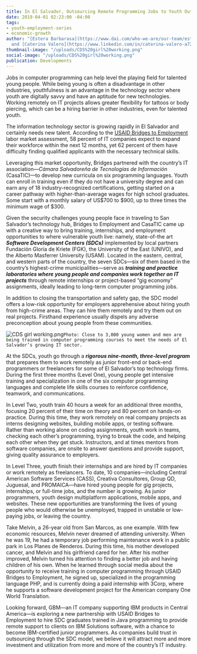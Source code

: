 ```yaml
---
title: In El Salvador, Outsourcing Remote Programming Jobs to Youth Outside the Capital
date: 2019-04-01 02:23:00 -04:00
tags:
- youth-employment-series
- economic-growth
author: "[Estera Barbarasa](https://www.dai.com/who-we-are/our-team/estera-barbarasa)
  and [Caterina Valero](https://www.linkedin.com/in/caterina-valero-a7244739/)\n"
thumbnail-image: "/uploads/CDS%20girl%20working.png"
social-image: "/uploads/CDS%20girl%20working.png"
publication: Developments
---
```


Jobs in computer programming can help level the playing field for talented young people. While being young is often a disadvantage in other industries, youthfulness is an advantage in the technology sector where youth are digitally savvy and have an aptitude for new technologies. Working remotely on IT projects allows greater flexibility for tattoos or body piercing, which can be a hiring barrier in other industries, even for talented youth.



The information technology sector is growing rapidly in El Salvador and certainly needs new talent. According to the [USAID Bridges to Employment](https://www.dai.com/our-work/projects/usaid-el-salvador-puentes-para-el-empleo-bridges-employment-project) labor market assessment, 58 percent of IT companies expect to expand their workforce within the next 12 months, yet 62 percent of them have difficulty finding qualified applicants with the necessary technical skills.

Leveraging this market opportunity, Bridges partnered with the country’s IT association—*Cámara Salvadoreña de Tecnologías de Información* (CasaTIC)—to develop new curricula on six programming languages. Youth can enroll in training even if they do not have a university degree and can earn any of 18 industry-recognized certifications, getting started on a career pathway with higher-than-average wages for high school graduates. Some start with a monthly salary of US$700 to $900, up to three times the minimum wage of $300. 

Given the security challenges young people face in traveling to San Salvador’s technology hub, Bridges to Employment and CasaTIC came up with a creative way to bring training, internships, and employment opportunities to where vulnerable youth live: namely, state-of-the art ***Software Development Centers (SDCs)*** implemented by local partners Fundación Gloria de Kriete (FGK), the University of the East (UNIVO), and the Alberto Masferrer University (USAM). Located in the eastern, central, and western parts of the country, the seven SDCs—six of them based in the country’s highest-crime municipalities—serve as ***training and practice laboratories where young people and companies work together on IT projects*** through remote internships or project-based “gig economy” assignments, ideally leading to long-term computer programming jobs. 

In addition to closing the transportation and safety gap, the SDC model offers a low-risk opportunity for employers apprehensive about hiring youth from high-crime areas. They can hire them remotely and try them out on real projects. Firsthand experience usually dispels any adverse preconception about young people from these communities.

![CDS girl working.png](/uploads/CDS%20girl%20working.png)`Photo: Close to 3,000 young women and men are being trained in computer programming courses to meet the needs of El Salvador’s growing IT sector.`

At the SDCs, youth go through a ***rigorous nine-month, three-level program*** that prepares them to work remotely as junior front-end or back-end programmers or freelancers for some of El Salvador’s top technology firms. During the first three months (Level One), young people get intensive training and specialization in one of the six computer programming languages and complete life skills courses to reinforce confidence, teamwork, and communications. 

In Level Two, youth train 40 hours a week for an additional three months, focusing 20 percent of their time on theory and 80 percent on hands-on practice. During this time, they work remotely on real company projects as interns designing websites, building mobile apps, or testing software. Rather than working alone on coding assignments, youth work in teams, checking each other’s programming, trying to break the code, and helping each other when they get stuck. Instructors, and at times mentors from software companies, are onsite to answer questions and provide support, giving quality assurance to employers. 

In Level Three, youth finish their internships and are hired by IT companies or work remotely as freelancers. To date, 10 companies—including Central American Software Services (CASS), Creativa Consultores, Group QD, Juguesal, and PROMAICA—have hired young people for gig projects, internships, or full-time jobs, and the number is growing. As junior programmers, youth design multiplatform applications, mobile apps, and websites. These new opportunities are transforming the lives of young people who would otherwise be unemployed, trapped in unstable or low-paying jobs, or leaving the country.

Take Melvin, a 26-year old from San Marcos, as one example. With few economic resources, Melvin never dreamed of attending university. When he was 19, he had a temporary job performing maintenance work in a public park in Los Planes de Renderos. During this time, his mother developed cancer, and Melvin and his girlfriend cared for her. After his mother improved, Melvin turned his attention to finding a better job and having children of his own. When he learned through social media about the opportunity to receive training in computer programming through USAID Bridges to Employment, he signed up, specialized in the programming language PHP, and is currently doing a paid internship with 3Corp, where he supports a software development project for the American company One World Translation.  

Looking forward, GBM—an IT company supporting IBM products in Central America—is exploring a new partnership with USAID Bridges to Employment to hire SDC graduates trained in Java programming to provide remote support to clients on IBM Solutions software, with a chance to become IBM-certified junior programmers. As companies build trust in outsourcing through the SDC model, we believe it will attract more and more investment and utilization from more and more of the country’s IT industry. 